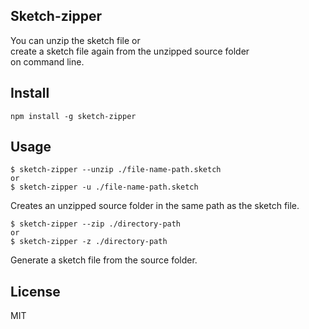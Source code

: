 ## Sketch-zipper

You can unzip the sketch file or   
create a sketch file again from the unzipped source folder  
on command line.

## Install
```
npm install -g sketch-zipper
```


## Usage

```
$ sketch-zipper --unzip ./file-name-path.sketch
or
$ sketch-zipper -u ./file-name-path.sketch

```
Creates an unzipped source folder in the same path as the sketch file.  

```
$ sketch-zipper --zip ./directory-path
or
$ sketch-zipper -z ./directory-path
```
Generate a sketch file from the source folder.

## License
MIT
